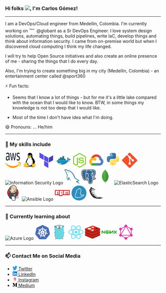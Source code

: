 ### Hi folks <img src="https://raw.githubusercontent.com/MartinHeinz/MartinHeinz/master/wave.gif" width="30px">, I'm Carlos Gómez!

---

I am a DevOps/Cloud engineer from Medellín, Colombia. I'm currently working on <img src="assets/globant.svg" alt="Globant Logo" width="20" height="20"/> @globant as a Sr DevOps Engineer. I love system design solutions, automating things, build pipelines, write IaC, develop things and think about information security. I came from on-premise world but when I discovered cloud computing I think my life changed.  

I will try to help Open Source initiatives and also create an online presence of me - sharing the things that I do every day.  

Also, I'm trying to create something big in my city (Medellín, Colombia) - an entertainment center called @sport360

⚡ Fun facts:

- Seems that I know a lot of things - but for me it's a little lake compared with the ocean that I would like to know. BTW, in some things my knowledge is not too deep that I would like.

- Most of the time I don't have idea what I'm doing.  

😄 Pronouns: ... He/him

---

### 🔭 My skills include

<img src="assets/aws.svg" alt="AWS Logo" width="50" height="50"/> <img src="assets/linux.svg" alt="Linux Logo" width="50" height="50"/> <img src="assets/terraform.svg" alt="Terraform Logo" width="50" height="50"/> <img src="assets/docker.svg" alt="Docker Logo" width="50" height="50"/> <img src="assets/nodejs.svg" alt="NodeJS Logo" width="50" height="50"/> <img src="assets/gcp.svg" alt="GCP Logo" width="50" height="50"/> <img src="assets/python.svg" alt="Python Logo" width="50" height="50"/> <img src="assets/git.svg" alt="Git Logo" width="50" height="50"/> <img src="https://cdn.worldvectorlogo.com/logos/information-security.svg" alt="Information Security Logo" width="50" height="50"/> <img src="assets/mysql.svg" alt="MySQL Logo" width="50" height="50"/> <img src="assets/postgresql.svg" alt="PostgreSQL Logo" width="50" height="50"/> <img src="assets/mongodb.svg" alt="MongoDB Logo" width="50" height="50"/> <img src="https://cdn.worldvectorlogo.com/logos/elasticsearch.svg" alt="ElasticSearch Logo" width="50" height="50"/> <img src="assets/jenkins.svg" alt="Jenkins Logo" width="50" height="50"/> <img src="https://cdn.worldvectorlogo.com/logos/ansible.svg" alt="Ansible Logo" width="50" height="50"/> <img src="assets/npm.svg" alt="NPM Logo" width="50" height="50"/> <img src="assets/yarn.svg" alt="Yarn Logo" width="50" height="50"/> <img src="assets/flask.svg" alt="Flask Logo" width="50" height="50"/> 


---

### 🌱 Currently learning about

<img src="https://cdn.worldvectorlogo.com/logos/azure-1.svg" alt="Azure Logo" width="50" height="50"/> <img src="assets/k8s.svg" alt="Kubernetes Logo" width="50" height="50"/> <img src="assets/go.svg" alt="Go Logo" width="50" height="50"/> <img src="assets/react.svg" alt="React Logo" width="50" height="50"/> <img src="assets/redis.svg" alt="Redis Logo" width="50" height="50"/> <img src="assets/nginx.svg" alt="Nginx Logo" width="50" height="50"/> <img src="assets/graphql.svg" alt="GraphQL Logo" width="50" height="50"/>

---

### 📫 Contact Me on Social Media
- [<img src="assets/twitter.svg" alt="Twitter Logo" width="15" height="15"/> Twitter](https://twitter.com/cmgomezm15)
- [<img src="assets/linkedin.svg" alt="LinkedIn Logo" width="15" height="15"/> LinkedIn](https://www.linkedin.com/in/cmgomezm15/)
- [<img src="assets/instagram.svg" alt="Instagram Logo" width="15" height="15"/> Instagram](http://instagram.com/cmgomezm15)
- [<img src="assets/medium.png" alt="Medium Logo" width="15" height="15"/> Medium](https://medium.com/@cmgomezm15)
